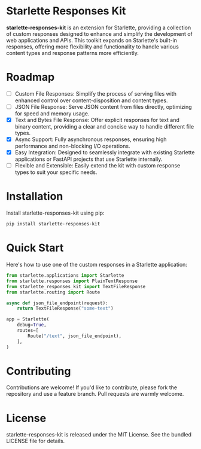 # Starlette Responses Kit
**starlette-responses-kit** is an extension for Starlette, providing a collection of custom responses designed to enhance and simplify the development of web applications and APIs. This toolkit expands on Starlette's built-in responses, offering more flexibility and functionality to handle various content types and response patterns more efficiently.

# Roadmap
- [ ] Custom File Responses: Simplify the process of serving files with enhanced control over content-disposition and content types.
- [ ] JSON File Response: Serve JSON content from files directly, optimizing for speed and memory usage.
- [x] Text and Bytes File Response: Offer explicit responses for text and binary content, providing a clear and concise way to handle different file types.
- [x] Async Support: Fully asynchronous responses, ensuring high performance and non-blocking I/O operations.
- [x] Easy Integration: Designed to seamlessly integrate with existing Starlette applications or FastAPI projects that use Starlette internally.
- [ ] Flexible and Extensible: Easily extend the kit with custom response types to suit your specific needs.

# Installation
Install starlette-responses-kit using pip:


```bash
pip install starlette-responses-kit
```

# Quick Start
Here's how to use one of the custom responses in a Starlette application:

```python
from starlette.applications import Starlette
from starlette.responses import PlainTextResponse
from starlette_responses_kit import TextFileResponse
from starlette.routing import Route

async def json_file_endpoint(request):
    return TextFileResponse("some-text")

app = Starlette(
    debug=True,
    routes=[
        Route("/text", json_file_endpoint),
    ],
)
```

# Contributing
Contributions are welcome! If you'd like to contribute, please fork the repository and use a feature branch. Pull requests are warmly welcome.

# License
starlette-responses-kit is released under the MIT License. See the bundled LICENSE file for details.
